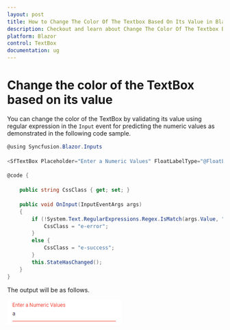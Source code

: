 ```yaml
---
layout: post
title: How to Change The Color Of The Textbox Based On Its Value in Blazor TextBox Component | Syncfusion
description: Checkout and learn about Change The Color Of The Textbox Based On Its Value in Blazor TextBox component of Syncfusion, and more details.
platform: Blazor
control: TextBox
documentation: ug
---
```


# Change the color of the TextBox based on its value

You can change the color of the TextBox by validating its value using regular expression in the `Input` event for predicting the numeric values as demonstrated in the following code sample.

```csharp
@using Syncfusion.Blazor.Inputs

<SfTextBox Placeholder="Enter a Numeric Values" FloatLabelType="@FloatLabelType.Auto" Input="OnInput" CssClass="@CssClass"></SfTextBox>

@code {

    public string CssClass { get; set; }

    public void OnInput(InputEventArgs args)
    {
        if (!System.Text.RegularExpressions.Regex.IsMatch(args.Value, "^[0-9]*$")){
            CssClass = "e-error";
        }
        else {
            CssClass = "e-success";
        }
        this.StateHasChanged();
    }
}
```

The output will be as follows.

![textbox](../images/validation.png)